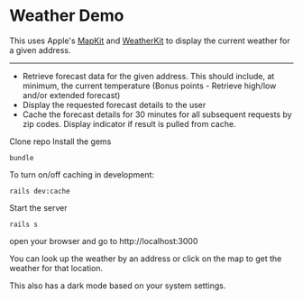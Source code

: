 # Weather Demo

This uses Apple's [MapKit](https://developer.apple.com/documentation/mapkit/) and [WeatherKit](https://developer.apple.com/weatherkit/) to display the current weather for a given address.

---

- Retrieve forecast data for the given address. This should include, at minimum, the current temperature (Bonus points - Retrieve high/low and/or extended forecast)
- Display the requested forecast details to the user
- Cache the forecast details for 30 minutes for all subsequent requests by zip codes. Display indicator if result is pulled from cache.

Clone repo
Install the gems
```shell
bundle
```

To turn on/off caching in development:

```shell
rails dev:cache
```

Start the server
```shell
rails s
```
open your browser and go to http://localhost:3000

You can look up the weather by an address or click on the map to get the weather for that location.

This also has a dark mode based on your system settings.
